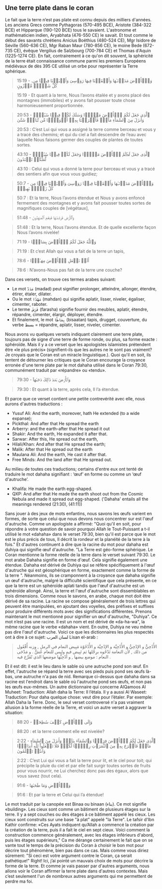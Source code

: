 ## **Une terre plate dans le coran**
Le fait que la terre n’est pas plate est connu depuis des milliers d'années. Les anciens Grecs comme Pythagoras (570-495 BCE), Aristote (384-322 BCE) et Hipparque (190-120 BCE) tous le savaient. L'astronome et mathématicien indien, Aryabhata (476-550 CE) le savait. Et tout comme le début des savants chrétiens Anicius Boëthius (480-524 CE), Mgr Isidore de Séville (560-636 CE), Mgr Raban Maur (780-856 CE), le moine Bede (672-735 CE), évêque Vergilius de Salzbourg (700-784 CE) et Thomas d'Aquin (1225-1274 CE). En fait, contrairement à ce qu'on dit souvent, la sphéricité de la terre était connaissance commune parmi les premiers Européens médiévaux de dès 395 CE utilisé un orbe pour représenter la Terre sphérique.

> 15:19 - .وَٱلۡأَرۡضَ مَدَدۡنَـٰهَا وَأَلۡقَيۡنَا فِيهَا رَوَٲسِىَ وَأَنۢبَتۡنَا فِيہَا مِن كُلِّ شَىۡءٍ۬ مَّوۡزُونٍ

> 15:19 - Et quant à la terre, Nous l’avons étalée et y avons placé des montagnes (immobiles) et y avons fait pousser toute chose harmonieusement proportionnée.

> 20:53 - ٱلَّذِى جَعَلَ لَكُمُ ٱلۡأَرۡضَ مَهۡدً۬ا وَسَلَكَ لَكُمۡ فِيہَا سُبُلاً۬ وَأَنزَلَ مِنَ ٱلسَّمَآءِ مَآءً۬ فَأَخۡرَجۡنَا بِهِۦۤ أَزۡوَٲجً۬ا مِّن نَّبَاتٍ۬ شَتَّىٰ

> 20:53 : C’est Lui qui vous a assigné la terre comme berceau et vous y a tracé des chemins; et qui du ciel a fait descendre de l’eau avec laquelle Nous faisons germer des couples de plantes de toutes sortes.

> 43:10 -  ٱلَّذِى جَعَلَ لَڪُمُ ٱلۡأَرۡضَ مَهۡدً۬ا وَجَعَلَ لَكُمۡ فِيہَا سُبُلاً۬ لَّعَلَّكُمۡ تَهۡتَدُونَ

> 43:10 : Celui qui vous a donné la terre pour berceau et vous y a tracé des sentiers afin que vous vous guidiez;

> 50:7 - وَٱلۡأَرۡضَ مَدَدۡنَـٰهَا وَأَلۡقَيۡنَا فِيہَا رَوَٲسِىَ وَأَنۢبَتۡنَا فِيہَا مِن كُلِّ زَوۡجِۭ بَهِيجٍ۬

> 50:7 : Et la terre, Nous l’avons étendue et Nous y avons enfoncé fermement des montagnes et y avons fait pousser toutes sortes de magnifiques couples de [végétaux],

> 51:48 - وَٱلۡأَرۡضَ فَرَشۡنَـٰهَا فَنِعۡمَ ٱلۡمَـٰهِدُونَ

> 51:48 : Et la terre, Nous l’avons étendue. Et de quelle excellente façon Nous l’avons nivelée!

> 71:19 - وَٱللَّهُ جَعَلَ لَكُمُ ٱلۡأَرۡضَ بِسَاطً۬ا

> 71:19 : Et c’est Allah qui vous a fait de la terre un tapis,

> 78:6 - أَلَمۡ نَجۡعَلِ ٱلۡأَرۡضَ مِهَـٰدً۬ا

> 78:6 : N’avons-Nous pas fait de la terre une couche?

Dans ces versets, on trouve ces termes arabes suivant:
* Le mot `مَدَدْ` (madad) peut signifier prolonger, atteindre, allonger, étendre, étirer, étaler, dilater.
* Ou le mot `مَهْدًا` (mahdan) qui signifie aplatir, lisser, niveler, égaliser, cimenter, raboter.
* Le terme` فَرَشَ` (farasha) signifie fournir des meubles, aplatir, étendre, répandre, cimenter, élargir, déployer, étendre.
* Et finalement, le mot `بِسَاطًا` (bisaatan) tapis, drugget, couverture, du verbe بسط = répandre, aplatir, lisser, niveler, cimenter.

Nous avons vu quelques versets indiquant clairement une terre plate, toujours pas de signe d'une terre de forme ronde, ou plus, sa forme exacte : sphéroïde. Mais il y a ce verset que les apologistes islamistes prétendent être «le plus précis» (signifient-ils que les autres ne le sont pas vraiment? Je croyais que le Coran est un miracle linguistique.). Quoi qu'il en soit, ils tentent de détourner les critiques que le Coran encourage la croyance erronée d'une terre plate par le mot dahaha utilisé dans le Coran 79:30, communément traduit par «répandre» ou «tendu».

> 79:30 - وَٱلۡأَرۡضَ بَعۡدَ ذَٲلِكَ دَحَٮٰهَآ

> 79:30 : Et quant à la terre, après cela, Il l’a étendue.

Et parce que ce verset contient une petite contrevérité avec elle, nous aurons d'autres traductions :
* Yusuf Ali: And the earth, moreover, hath He extended (to a wide expanse);
* Pickthal: And after that He spread the earth
* Arberry: and the earth-after that He spread it out
* Shakir: And the earth, He expanded it after that.
* Sarwar: After this, He spread out the earth,
* Hilali/Khan: And after that He spread the earth;
* Malik: After that He spread out the earth
* Maulana Ali: And the earth, He cast it after that.
* Free Minds: And the land after that He spread out.

Au milieu de toutes ces traductions; certains d'entre eux ont tenté de traduire le mot dahaha signifiant : ‘œuf’ en forme ou comme un ‘œuf d'autruche’.
* Khalifa: He made the earth egg-shaped.
* QXP: And after that He made the earth shoot out from the Cosmic Nebula and made it spread out egg-shaped. ('Dahaha' entails all the meanings rendered (21:30), (41:11))

Sans jouer à des jeux de mots enfantins, nous savons les œufs varient en formes, de sorte que celui que nous devons nous concentrer sur est l'œuf d'autruche. Comme un apologiste a affirmé: "Quoi qu'il en soit, pour répondre à votre question de savoir pourquoi Allah le Tout-Puissant a t-il utilisé le mot «dahaha» dans le verset 79:30, bien qu'il est parce que le mot est le plus précis de tous, Il décrit la rondeur et la planéité de la terre à la fois." Et d'autres continuent à dire que la racine du mot pour dahaha est duhiya qui signifie œuf d'autruche. "La Terre est géo-forme sphérique. Le Coran mentionne la forme réelle de la terre dans le verset suivant 79:30. Le mot arabe Dahaha signifie en forme d'œuf. Cela signifie également une étendue. Dahaha est dérivé de Duhiya qui se réfère spécifiquement à l'œuf d'autruche qui est géosphérique en forme, exactement comme la forme de la terre ".
Néanmoins, ils se cramponnent à la croyance que dahaha signifie un œuf d'autruche, malgré la difficulté scientifique que cela présente, en ce que la terre est un sphéroïde aplati tandis que l'œuf d'autruche est un sphéroïde allongé. Ainsi, la terre et l'œuf d'autruche sont dissemblables en trois dimensions.
Comme nous le savons, en arabe, chaque mot doit être dérivé de sa racine. La racine se compose généralement de trois lettres qui peuvent être manipulées, en ajoutant des voyelles, des préfixes et suffixes pour produire différents mots avec des significations différentes. Prenons maintenant le mot mentionné pour signifier un œuf d'autruche, "Duhiya". Ce mot n’est pas une racine. Il est un nom et est dérivé de «da-ha-wa", la même racine que le verbe «dahaha» vient. En outre, Duhiya ne veu même pas dire l'œuf d'autruche. Voici ce que les dictionnaires les plus respectés ont à dire à ce sujet: لسان العرب  Lisan el-arab :

> الأُدْحِيُّ و الإدْحِيُّ و الأُدْحِيَّة و الإدْحِيَّة و الأُدْحُوّة مَبِيض النعام في الرمل , وزنه أُفْعُول من ذلك , لأَن النعامة تَدْحُوه برِجْلها ثم تَبِيض فيه وليس للنعام عُشٌّ . و مَدْحَى النعام : موضع بيضها , و أُدْحِيُّها موضعها الذي تُفَرِّخ فيه .

Et il est dit: il est le lieu dans le sable où une autruche pond son œuf. En effet, l'autruche se répand la terre avec ses pieds puis pond ses œufs là-bas, une autruche n'a pas de nid. Remarque ci-dessus que dahaha dans sa racine est l'endroit dans le sable où l'autruche pond ses œufs, et non pas les œufs eux-mêmes.
Un autre dictionnaire qui concerne AlQamoos Al Muheet: Traduction: Allah daha la Terre: Il l’étala.
Il y a aussi Al Waseet: Traduction: Pour daha quelque chose: veut dire pour l’étaler. Par exemple: Allah Daha la Terre.
Donc, le seul verset controversé n'a pas vraiment allusion à la forme réelle de la Terre, et voici un autre verset à aggraver la situation:

> 88:20 - وَإِلَى ٱلۡأَرۡضِ كَيۡفَ سُطِحَتۡ

> 88:20 : et la terre comment elle est nivelée?

> 2:22 - ٱلَّذِى جَعَلَ لَكُمُ ٱلۡأَرۡضَ فِرَشً۬ا وَٱلسَّمَآءَ بِنَآءً۬ وَأَنزَلَ مِنَ ٱلسَّمَآءِ مَآءً۬ فَأَخۡرَجَ بِهِۦ مِنَ ٱلثَّمَرَٲتِ رِزۡقً۬ا لَّكُمۡ‌ۖ فَلَا تَجۡعَلُواْ لِلَّهِ أَندَادً۬ا وَأَنتُمۡ تَعۡلَمُونَ

> 2:22 : C’est Lui qui vous a fait la terre pour lit, et le ciel pour toit; qui précipite la pluie du ciel et par elle fait surgir toutes sortes de fruits pour vous nourrir, ne Lui cherchez donc pas des égaux, alors que vous savez (tout cela).

> 91:6 - وَٱلۡأَرۡضِ وَمَا طَحَٮٰهَا 

> 91:6 : Et par la terre et Celui qui l’a étendue!

Le mot traduit par la canopée est Binaa ou binaan (بناء). Ce mot signifie «building». Les cieux sont comme un bâtiment de plusieurs étages sur la terre. Il y a sept couches ou des étages à ce bâtiment appelé les cieux. Les cieux sont construits sur une base "à plat" appelé "la Terre". Le tafsir d'Ibn Kathir confirme: «Ces Ayats indiquent qu’Allah a commencé la création par la création de la terre, puis il a fait le ciel en sept cieux. Voici comment la construction commence généralement, avec les étages inférieurs d'abord, puis les étages supérieurs,"
Ca me dérange certainement le fait que on se vante tout le temps de la précision du Coran à choisir le bon mot pour décrire tout phénomène, bien pas dans ce cas. Mais comme vous diriez sûrement: "Si ceci est votre argument contre le Coran, ça serait pathétique!" Right! Ici, j’ai pointé un mauvais choix de mots pour décrire la forme de la terre. Et comme je vais passer par d'autres arguments, nous allons voir le Coran affirmer la terre plate dans d'autres contextes. Mais c’est seulement l'un de nombreux autres arguments qui me permettent de perdre ma foi.
